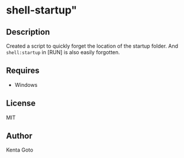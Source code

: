 # shell-startup" 

## Description
Created a script to quickly forget the location of the startup folder. And ```shell:startup``` in [RUN] is also easily forgotten.

## Requires
- Windows

## License
MIT

## Author
Kenta Goto
